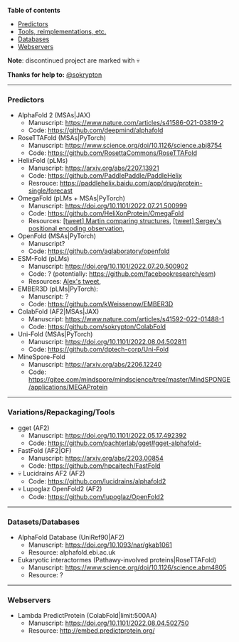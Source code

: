 **Table of contents**
* [Predictors](#Predictors)
* [Tools, reimplementations, etc.](#Tools)
* [Databases](#Databases)
* [Webservers](#Webservers)


**Note**: discontinued project are marked with 💀

**Thanks for help to:** [@sokrypton](https://twitter.com/sokrypton)

----

<a name="Predictors"></a>
### Predictors
- AlphaFold 2 (MSAs|JAX)
  - Manuscript: https://www.nature.com/articles/s41586-021-03819-2
  - Code: https://github.com/deepmind/alphafold
- RoseTTAFold (MSAs|PyTorch)
  - Manuscript: https://www.science.org/doi/10.1126/science.abj8754
  - Code: https://github.com/RosettaCommons/RoseTTAFold
- HelixFold (pLMs)
  - Manuscript: https://arxiv.org/abs/2207.13921
  - Code: https://github.com/PaddlePaddle/PaddleHelix
  - Resrouce: https://paddlehelix.baidu.com/app/drug/protein-single/forecast
- OmegaFold (pLMs + MSAs|PyTorch)
  - Manuscript: https://doi.org/10.1101/2022.07.21.500999
  - Code: https://github.com/HeliXonProtein/OmegaFold
  - Resources: [[tweet] Martin comparing structures](https://twitter.com/thesteinegger/status/1554881669718573062), [[tweet] Sergey's positional encoding observation](https://twitter.com/sokrypton/status/1555536325176168448), 
- OpenFold (MSAs|PyTorch)
  - Manuscript?
  - Code: https://github.com/aqlaboratory/openfold
- ESM-Fold (pLMs)
  - Manuscript: https://doi.org/10.1101/2022.07.20.500902
  - Code: ? (potentially: https://github.com/facebookresearch/esm)
  - Resources: [Alex's tweet](https://twitter.com/alexrives/status/1550148755206414341), 
- EMBER3D (pLMs|PyTorch):
  - Manuscript: ?
  - Code: https://github.com/kWeissenow/EMBER3D
- ColabFold (AF2|MSAs|JAX)
  - Manuscript: https://www.nature.com/articles/s41592-022-01488-1
  - Code: https://github.com/sokrypton/ColabFold
- Uni-Fold (MSAs|PyTorch)
  - Manuscript: https://doi.org/10.1101/2022.08.04.502811
  - Code: https://github.com/dptech-corp/Uni-Fold
- MineSpore-Fold
  - Manuscript: https://arxiv.org/abs/2206.12240
  - Code: https://gitee.com/mindspore/mindscience/tree/master/MindSPONGE/applications/MEGAProtein

 ----
 
<a name="Tools"></a>
### Variations/Repackaging/Tools
 - gget (AF2)
   - Manuscript: https://doi.org/10.1101/2022.05.17.492392
   - Code: https://github.com/pachterlab/gget#gget-alphafold-
 - FastFold (AF2|OF)
   - Manuscript: https://arxiv.org/abs/2203.00854
   - Code: https://github.com/hpcaitech/FastFold
 - 💀 Lucidrains AF2 (AF2)
   - Code: https://github.com/lucidrains/alphafold2
- 💀 Lupoglaz OpenFold2 (AF2)
   - Code: https://github.com/lupoglaz/OpenFold2
 ---- 

<a name="Databases"></a>
### Datasets/Databases
 - AlphaFold Database (UniRef90|AF2)
   - Manuscript: https://doi.org/10.1093/nar/gkab1061
   - Resource: alphafold.ebi.ac.uk
 - Eukaryotic interactormes (Pathawy-involved proteins|RoseTTAFold)
   - Manuscript: https://www.science.org/doi/10.1126/science.abm4805
   - Resource: ?

 ----

<a name="Webservers"></a>
### Webservers
 - Lambda PredictProtein (ColabFold|limit:500AA)
   - Manuscript: https://doi.org/10.1101/2022.08.04.502750
   - Resource: http://embed.predictprotein.org/
